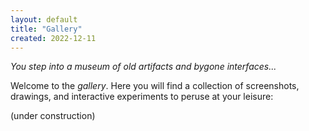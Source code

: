 ```yaml
---
layout: default
title: "Gallery"
created: 2022-12-11
---
```


*You step into a museum of old artifacts and bygone interfaces...*

Welcome to the *gallery*. Here you will find a collection of screenshots, drawings, and interactive experiments to peruse at your leisure:

<div class="gallery">

<!--

[ ] Text scrolling
[ ] Comic editor (old)
[ ] Pixel art editor (old)
[ ] Embol game
[ ] Embol-inspired text adventure game
[ ] Colour picker
[ ]

How best to add videos/gifs to this page?

-->

(under construction)
